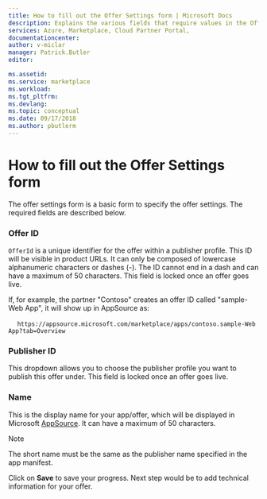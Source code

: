 ```yaml
---
title: How to fill out the Offer Settings form | Microsoft Docs
description: Explains the various fields that require values in the Offer Settings form for a new Dynamics 365 Business Central application.
services: Azure, Marketplace, Cloud Partner Portal, 
documentationcenter:
author: v-miclar
manager: Patrick.Butler  
editor:

ms.assetid: 
ms.service: marketplace
ms.workload: 
ms.tgt_pltfrm: 
ms.devlang: 
ms.topic: conceptual
ms.date: 09/17/2018
ms.author: pbutlerm
---
```



How to fill out the Offer Settings form
=======================================

The offer settings form is a basic form to specify the offer settings.
The required fields are described below.

### Offer ID

`OfferId` is a unique identifier for the offer within a publisher profile.
This ID will be visible in product URLs. It can only be composed of
lowercase alphanumeric characters or dashes (-). The ID cannot end in a
dash and can have a maximum of 50 characters. This field is
locked once an offer goes live.

If, for example,  the partner "Contoso" creates an offer ID called
"sample-Web App", it will show up in AppSource as:

&emsp; `https://appsource.microsoft.com/marketplace/apps/contoso.sample-Web App?tab=Overview`


### Publisher ID

This dropdown allows you to choose the publisher profile you want to
publish this offer under. This field is locked once an offer
goes live.


### Name

This is the display name for your app/offer, which will
be displayed in Microsoft [AppSource](https://appsource.microsoft.com/). It can have a
maximum of 50 characters.

> [!NOTE]
> The short name must be the same as the publisher name specified in the app manifest.

Click on **Save** to save your progress. Next step would be to add
technical information for your offer.
